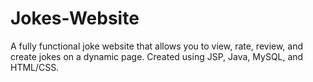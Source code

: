 # Jokes-Website
A fully functional joke website that allows you to view, rate, review, and create jokes on a dynamic page. Created using JSP, Java, MySQL, and HTML/CSS. 
